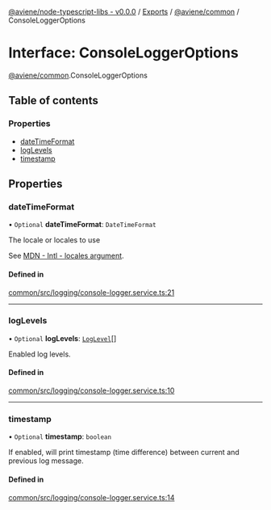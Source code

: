[@aviene/node-typescript-libs - v0.0.0](../README.md) / [Exports](../modules.md) / [@aviene/common](../modules/aviene_common.md) / ConsoleLoggerOptions

# Interface: ConsoleLoggerOptions

[@aviene/common](../modules/aviene_common.md).ConsoleLoggerOptions

## Table of contents

### Properties

- [dateTimeFormat](aviene_common.ConsoleLoggerOptions.md#datetimeformat)
- [logLevels](aviene_common.ConsoleLoggerOptions.md#loglevels)
- [timestamp](aviene_common.ConsoleLoggerOptions.md#timestamp)

## Properties

### dateTimeFormat

• `Optional` **dateTimeFormat**: `DateTimeFormat`

The locale or locales to use

See [MDN - Intl - locales argument](https://developer.mozilla.org/en-US/docs/Web/JavaScript/Reference/Global_Objects/Intl#locales_argument).

#### Defined in

[common/src/logging/console-logger.service.ts:21](https://github.com/stefan-karlsson/node-typescript-libs/blob/7326d0f6972fa4a92cca49ff5edf11fd37ae6b9c/packages/common/src/logging/console-logger.service.ts#L21)

___

### logLevels

• `Optional` **logLevels**: [`LogLevel`](../modules/aviene_common.md#loglevel)[]

Enabled log levels.

#### Defined in

[common/src/logging/console-logger.service.ts:10](https://github.com/stefan-karlsson/node-typescript-libs/blob/7326d0f6972fa4a92cca49ff5edf11fd37ae6b9c/packages/common/src/logging/console-logger.service.ts#L10)

___

### timestamp

• `Optional` **timestamp**: `boolean`

If enabled, will print timestamp (time difference) between current and previous log message.

#### Defined in

[common/src/logging/console-logger.service.ts:14](https://github.com/stefan-karlsson/node-typescript-libs/blob/7326d0f6972fa4a92cca49ff5edf11fd37ae6b9c/packages/common/src/logging/console-logger.service.ts#L14)
